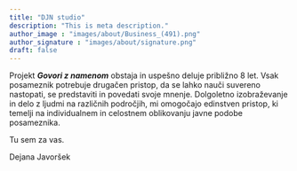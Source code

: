 ```yaml
---
title: "DJN studio"
description: "This is meta description."
author_image : "images/about/Business_(491).png"
author_signature : "images/about/signature.png"
draft: false
---
```



Projekt ___Govori z namenom___ obstaja in uspešno deluje približno 8 let. Vsak posameznik potrebuje drugačen pristop, da se lahko nauči suvereno nastopati, se predstaviti in povedati svoje mnenje. Dolgoletno izobraževanje in delo z ljudmi na različnih področjih, mi omogočajo edinstven pristop, ki temelji na individualnem in celostnem oblikovanju javne podobe posameznika.


Tu sem za vas.

Dejana Javoršek